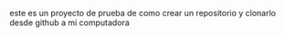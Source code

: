 este es  un proyecto de prueba de como crear un repositorio
y clonarlo desde github a mi computadora